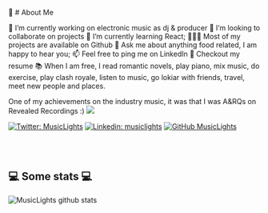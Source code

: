 🧐 # About Me

🔭   I’m currently working on electronic music as dj & producer
🤝   I’m looking to collaborate on projects
🌱   I’m currently learning React;
👨🏻‍💻   Most of my projects are available on Github
💬   Ask me about anything food related, I am happy to hear you;
📫   Feel free to ping me on LinkedIn
📝   Checkout my resume
📚   When I am free, I read romantic novels, play piano, mix music, do exercise, play clash royale, listen to music, go lokiar with friends, travel, meet new people and places.

One of my achievements on the industry music, it was that I was A&RQs on Revealed Recordings :)
<img src="https://media2.giphy.com/media/sRFGUTMAPyjNMvUsq0/200.webp?cid=ecf05e472dtf0byeiwbm0iwe67o42v47px27vy752xbary76&rid=200.webp&ct=s"/>




[![Twitter: MusicLights](https://img.shields.io/twitter/follow/MusicLights950?style=social)](https://twitter.com/MusicLights950)
[![Linkedin: musiclights](https://img.shields.io/badge/-pacoti-blue?style=flat-square&logo=Linkedin&logoColor=white&link=https://www.linkedin.com/in/pacoti/)](https://www.linkedin.com/in/pacoti/)
[![GitHub MusicLights](https://img.shields.io/github/followers/JCSIVO?label=follow&style=social)](https://github.com/MusicLights)















</br></br>
<h2>💻 Some stats 💻</h2>

![MusicLights github stats](https://github-readme-stats.vercel.app/api?username=musiclights&show_icons=true&title_color=fff&icon_color=79ff97&text_color=9f9f9f&bg_color=151515)
